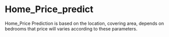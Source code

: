 # Home_Price_predict
Home_Price Prediction is based on the location, covering area, depends on bedrooms that price will varies according to these parameters. 
